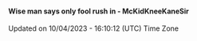 #### Wise man says only fool rush in - McKidKneeKaneSir
Updated on 10/04/2023 - 16:10:12 (UTC) Time Zone
